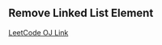 Remove Linked List Element
---
[LeetCode OJ Link](https://leetcode.com/problems/remove-linked-list-elements/)